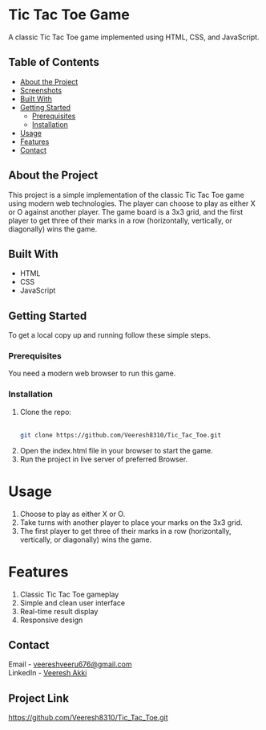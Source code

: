 # Tic Tac Toe Game

A classic Tic Tac Toe game implemented using HTML, CSS, and JavaScript.

## Table of Contents

- [About the Project](#about-the-project)
- [Screenshots](#screenshots)
- [Built With](#built-with)
- [Getting Started](#getting-started)
  - [Prerequisites](#prerequisites)
  - [Installation](#installation)
- [Usage](#usage)
- [Features](#features)
- [Contact](#contact)

## About the Project

This project is a simple implementation of the classic Tic Tac Toe game using modern web technologies. The player can choose to play as either X or O against another player. The game board is a 3x3 grid, and the first player to get three of their marks in a row (horizontally, vertically, or diagonally) wins the game.



## Built With

- HTML
- CSS
- JavaScript

## Getting Started

To get a local copy up and running follow these simple steps.

### Prerequisites

You need a modern web browser to run this game.

### Installation

1. Clone the repo:<br><br>
   ```sh
   git clone https://github.com/Veeresh8310/Tic_Tac_Toe.git
2. Open the index.html file in your browser to start the game.
3. Run the project in live server of preferred Browser.
   
# Usage
1. Choose to play as either X or O.
2. Take turns with another player to place your marks on the 3x3 grid.
3. The first player to get three of their marks in a row (horizontally, vertically, or diagonally) wins the game.
   
# Features
1. Classic Tic Tac Toe gameplay
2. Simple and clean user interface
3. Real-time result display
4. Responsive design
   
## Contact
Email - veereshveeru676@gmail.com<br>
LinkedIn - [Veeresh Akki](https://www.linkedin.com/in/veeresh-akki-982638249?trk=contact-info)

## Project Link
https://github.com/Veeresh8310/Tic_Tac_Toe.git
